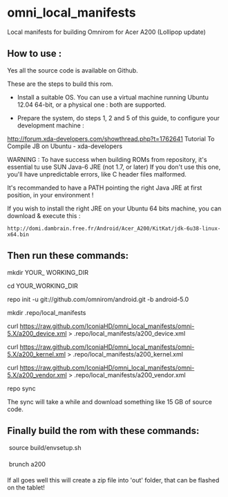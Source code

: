 omni_local_manifests
====================

Local manifests for building Omnirom for Acer A200 (Lollipop update)

How to use :
------------

Yes all the source code is available on Github.

These are the steps to build this rom.

- Install a suitable OS. You can use a virtual machine running Ubuntu 12.04 64-bit, or a physical one : both are supported.

- Prepare the system, do steps 1, 2 and 5 of this guide, to configure your development machine :

http://forum.xda-developers.com/showthread.php?t=1762641
Tutorial To Compile JB on Ubuntu - xda-developers

WARNING : To have success when building ROMs from repository, it's essential tu use SUN Java-6 JRE (not 1.7, or later)
If you don't use this one, you'll have unpredictable errors, like C header files malformed.

It's recommanded to have a PATH pointing the right Java JRE at first position, in your environment !

If you wish to install the right JRE on your Ubuntu 64 bits machine, you can download & execute this :

    http://domi.dambrain.free.fr/Android/Acer_A200/KitKat/jdk-6u38-linux-x64.bin


Then run these commands:
------------------------

mkdir YOUR_ WORKING_DIR

cd YOUR_WORKING_DIR

repo init -u git://github.com/omnirom/android.git -b android-5.0

mkdir .repo/local_manifests

curl https://raw.github.com/IconiaHD/omni_local_manifests/omni-5.X/a200_device.xml > .repo/local_manifests/a200_device.xml

curl https://raw.github.com/IconiaHD/omni_local_manifests/omni-5.X/a200_kernel.xml > .repo/local_manifests/a200_kernel.xml

curl https://raw.github.com/IconiaHD/omni_local_manifests/omni-5.X/a200_vendor.xml > .repo/local_manifests/a200_vendor.xml

repo sync



The sync will take a while and download something like 15 GB of source code.

Finally build the rom with these commands:
------------------------------------------

 source build/envsetup.sh

 brunch a200



If all goes well this will create a zip file into 'out' folder, that can be flashed on the tablet!

